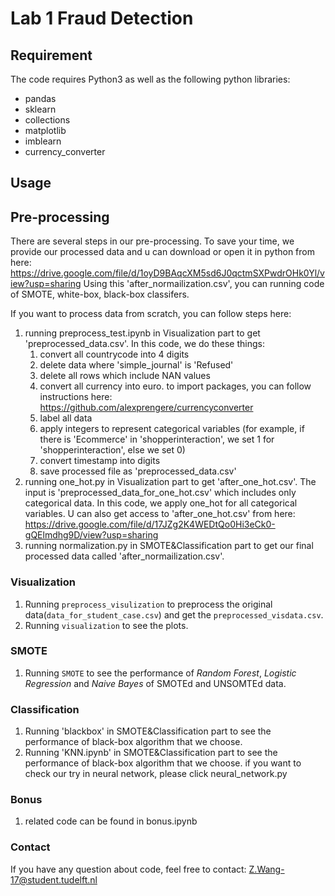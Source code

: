 # Lab 1 Fraud Detection

## Requirement
The code requires Python3 as well as the following python libraries:  

* pandas
* sklearn
* collections
* matplotlib
* imblearn
* currency_converter

## Usage
## Pre-processing
There are several steps in our pre-processing. To save your time, we provide our processed data and u can download or open it in python from here:
https://drive.google.com/file/d/1oyD9BAqcXM5sd6J0qctmSXPwdrOHk0Yl/view?usp=sharing
Using this 'after_normailization.csv', you can running code of SMOTE, white-box, black-box classifers.

If you want to process data from scratch, you can follow steps here:
1. running preprocess_test.ipynb in Visualization part to get 'preprocessed_data.csv'.
   In this code, we do these things:
    1) convert all countrycode into 4 digits
    2) delete data where 'simple_journal' is 'Refused'
    3) delete all rows which include NAN values
    4) convert all currency into euro.
       to import packages, you can follow instructions here: https://github.com/alexprengere/currencyconverter
    5) label all data
    6) apply integers to represent categorical variables (for example, if there is 'Ecommerce' in 'shopperinteraction', we set 1 for 'shopperinteraction', else we set 0)
    7) convert timestamp into digits
    8) save processed file as 'preprocessed_data.csv'
2. running one_hot.py in Visualization part to get 'after_one_hot.csv'. The input is 'preprocessed_data_for_one_hot.csv' which includes only categorical data. In this code, we apply one_hot for all categorical variables. U can also get access to 'after_one_hot.csv' from here: https://drive.google.com/file/d/17JZg2K4WEDtQo0Hi3eCk0-gQElmdhg9D/view?usp=sharing
3. running normalization.py in SMOTE&Classification part to get our final processed data called 'after_normailization.csv'.
### Visualization
1. Running `preprocess_visulization` to preprocess the original data(`data_for_student_case.csv`) and get the `preprocessed_visdata.csv`.
2. Running `visualization` to see the plots. 

### SMOTE
1. Running `SMOTE` to see the performance of *Random Forest*, *Logistic Regression* and *Naive Bayes* of SMOTEd and UNSOMTEd data.

### Classification
1. Running 'blackbox' in SMOTE&Classification part to see the performance of black-box algorithm that we choose.
2. Running 'KNN.ipynb' in SMOTE&Classification part to see the performance of black-box algorithm that we choose.
   if you want to check our try in neural network, please click neural_network.py
### Bonus 
1. related code can be found in bonus.ipynb
### Contact
If you have any question about code, feel free to contact: Z.Wang-17@student.tudelft.nl
